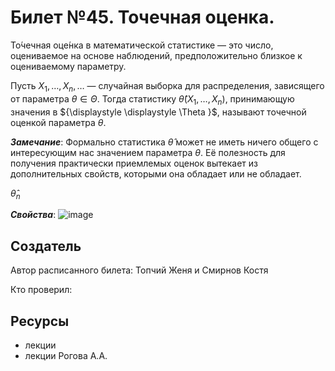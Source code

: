 # Билет №45. Точечная оценка.

То́чечная оце́нка в математической статистике — это число, оцениваемое на основе наблюдений, предположительно близкое к оцениваемому параметру.

Пусть ${\displaystyle X_{1},\ldots ,X_{n},\ldots }$  — случайная выборка для распределения, зависящего от параметра ${\displaystyle \theta \in \Theta }$. Тогда статистику ${\displaystyle {\hat {\theta }}(X_{1},\ldots ,X_{n})}$, принимающую значения в ${\displaystyle \displaystyle \Theta }$, называют точечной оценкой параметра ${\displaystyle \theta }$.

***Замечание***: Формально статистика ${\displaystyle {\hat {\theta }}}$ может не иметь ничего общего с интересующим нас значением параметра ${\displaystyle \theta }$. Её полезность для получения практически приемлемых оценок вытекает из дополнительных свойств, которыми она обладает или не обладает.

${\displaystyle {\hat {\theta }}_{n}}$

***Свойства***:
![image](https://user-images.githubusercontent.com/78732975/211334031-3c365151-e5f1-4f4a-8c53-ac1305470e52.png)


## Создатель

Автор расписанного билета: Топчий Женя и Смирнов Костя

Кто проверил:


## Ресурсы
- лекции
- лекции Рогова А.А.

